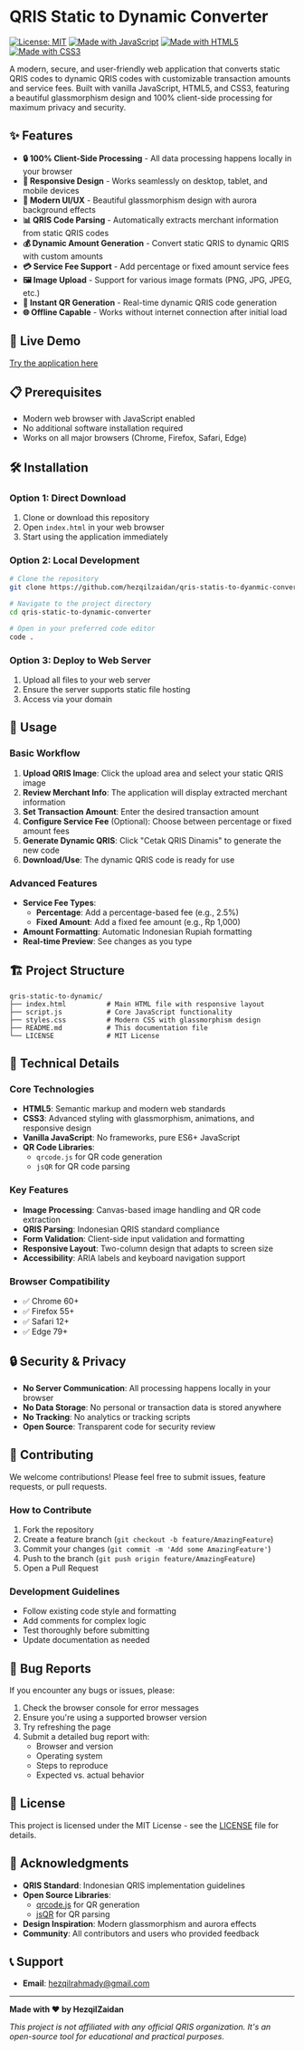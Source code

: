 # QRIS Static to Dynamic Converter

[![License: MIT](https://img.shields.io/badge/License-MIT-yellow.svg)](https://opensource.org/licenses/MIT)
[![Made with JavaScript](https://img.shields.io/badge/Made%20with-JavaScript-yellow.svg)](https://www.javascript.com/)
[![Made with HTML5](https://img.shields.io/badge/Made%20with-HTML5-orange.svg)](https://developer.mozilla.org/en-US/docs/Web/HTML)
[![Made with CSS3](https://img.shields.io/badge/Made%20with-CSS3-blue.svg)](https://developer.mozilla.org/en-US/docs/Web/CSS)

A modern, secure, and user-friendly web application that converts static QRIS codes to dynamic QRIS codes with customizable transaction amounts and service fees. Built with vanilla JavaScript, HTML5, and CSS3, featuring a beautiful glassmorphism design and 100% client-side processing for maximum privacy and security.

## ✨ Features

- **🔒 100% Client-Side Processing** - All data processing happens locally in your browser
- **📱 Responsive Design** - Works seamlessly on desktop, tablet, and mobile devices
- **🎨 Modern UI/UX** - Beautiful glassmorphism design with aurora background effects
- **📊 QRIS Code Parsing** - Automatically extracts merchant information from static QRIS codes
- **💰 Dynamic Amount Generation** - Convert static QRIS to dynamic QRIS with custom amounts
- **💳 Service Fee Support** - Add percentage or fixed amount service fees
- **🖼️ Image Upload** - Support for various image formats (PNG, JPG, JPEG, etc.)
- **📱 Instant QR Generation** - Real-time dynamic QRIS code generation
- **🌐 Offline Capable** - Works without internet connection after initial load

## 🚀 Live Demo

[Try the application here]([https://qris-statis-to-dyanmic-converter.vercel.app/])

## 📋 Prerequisites

- Modern web browser with JavaScript enabled
- No additional software installation required
- Works on all major browsers (Chrome, Firefox, Safari, Edge)

## 🛠️ Installation

### Option 1: Direct Download
1. Clone or download this repository
2. Open `index.html` in your web browser
3. Start using the application immediately

### Option 2: Local Development
```bash
# Clone the repository
git clone https://github.com/hezqilzaidan/qris-statis-to-dyanmic-converter.git

# Navigate to the project directory
cd qris-static-to-dynamic-converter

# Open in your preferred code editor
code .
```

### Option 3: Deploy to Web Server
1. Upload all files to your web server
2. Ensure the server supports static file hosting
3. Access via your domain

## 📖 Usage

### Basic Workflow
1. **Upload QRIS Image**: Click the upload area and select your static QRIS image
2. **Review Merchant Info**: The application will display extracted merchant information
3. **Set Transaction Amount**: Enter the desired transaction amount
4. **Configure Service Fee** (Optional): Choose between percentage or fixed amount fees
5. **Generate Dynamic QRIS**: Click "Cetak QRIS Dinamis" to generate the new code
6. **Download/Use**: The dynamic QRIS code is ready for use

### Advanced Features
- **Service Fee Types**:
  - **Percentage**: Add a percentage-based fee (e.g., 2.5%)
  - **Fixed Amount**: Add a fixed fee amount (e.g., Rp 1,000)
- **Amount Formatting**: Automatic Indonesian Rupiah formatting
- **Real-time Preview**: See changes as you type

## 🏗️ Project Structure

```
qris-static-to-dynamic/
├── index.html          # Main HTML file with responsive layout
├── script.js           # Core JavaScript functionality
├── styles.css          # Modern CSS with glassmorphism design
├── README.md           # This documentation file
└── LICENSE             # MIT License
```

## 🔧 Technical Details

### Core Technologies
- **HTML5**: Semantic markup and modern web standards
- **CSS3**: Advanced styling with glassmorphism, animations, and responsive design
- **Vanilla JavaScript**: No frameworks, pure ES6+ JavaScript
- **QR Code Libraries**: 
  - `qrcode.js` for QR code generation
  - `jsQR` for QR code parsing

### Key Features
- **Image Processing**: Canvas-based image handling and QR code extraction
- **QRIS Parsing**: Indonesian QRIS standard compliance
- **Form Validation**: Client-side input validation and formatting
- **Responsive Layout**: Two-column design that adapts to screen size
- **Accessibility**: ARIA labels and keyboard navigation support

### Browser Compatibility
- ✅ Chrome 60+
- ✅ Firefox 55+
- ✅ Safari 12+
- ✅ Edge 79+

## 🔒 Security & Privacy

- **No Server Communication**: All processing happens locally in your browser
- **No Data Storage**: No personal or transaction data is stored anywhere
- **No Tracking**: No analytics or tracking scripts
- **Open Source**: Transparent code for security review

## 🤝 Contributing

We welcome contributions! Please feel free to submit issues, feature requests, or pull requests.

### How to Contribute
1. Fork the repository
2. Create a feature branch (`git checkout -b feature/AmazingFeature`)
3. Commit your changes (`git commit -m 'Add some AmazingFeature'`)
4. Push to the branch (`git push origin feature/AmazingFeature`)
5. Open a Pull Request

### Development Guidelines
- Follow existing code style and formatting
- Add comments for complex logic
- Test thoroughly before submitting
- Update documentation as needed

## 🐛 Bug Reports

If you encounter any bugs or issues, please:
1. Check the browser console for error messages
2. Ensure you're using a supported browser version
3. Try refreshing the page
4. Submit a detailed bug report with:
   - Browser and version
   - Operating system
   - Steps to reproduce
   - Expected vs. actual behavior

## 📝 License

This project is licensed under the MIT License - see the [LICENSE](LICENSE) file for details.

## 🙏 Acknowledgments

- **QRIS Standard**: Indonesian QRIS implementation guidelines
- **Open Source Libraries**: 
  - [qrcode.js](https://github.com/davidshimjs/qrcodejs) for QR generation
  - [jsQR](https://github.com/cozmo/jsQR) for QR parsing
- **Design Inspiration**: Modern glassmorphism and aurora effects
- **Community**: All contributors and users who provided feedback

## 📞 Support

- **Email**: hezqilrahmady@gmail.com 

---

**Made with ❤️ by HezqilZaidan**

*This project is not affiliated with any official QRIS organization. It's an open-source tool for educational and practical purposes.*
